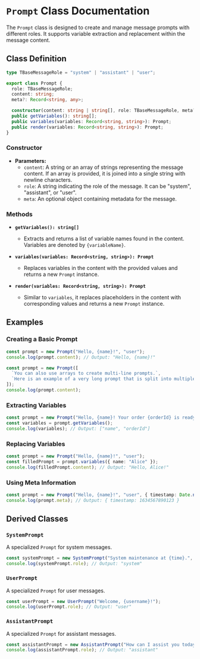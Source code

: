 # `Prompt` Class Documentation

The `Prompt` class is designed to create and manage message prompts with different roles. It supports variable extraction and replacement within the message content.

## Class Definition

```typescript
type TBaseMessageRole = "system" | "assistant" | "user";

export class Prompt {
  role: TBaseMessageRole;
  content: string;
  meta?: Record<string, any>;

  constructor(content: string | string[], role: TBaseMessageRole, meta?: Record<string, any>);
  public getVariables(): string[];
  public variables(variables: Record<string, string>): Prompt;
  public render(variables: Record<string, string>): Prompt;
}
```

### Constructor

- **Parameters:**
  - `content`: A string or an array of strings representing the message content. If an array is provided, it is joined into a single string with newline characters.
  - `role`: A string indicating the role of the message. It can be "system", "assistant", or "user".
  - `meta`: An optional object containing metadata for the message.

### Methods

- **`getVariables(): string[]`**
  - Extracts and returns a list of variable names found in the content. Variables are denoted by `{variableName}`.

- **`variables(variables: Record<string, string>): Prompt`**
  - Replaces variables in the content with the provided values and returns a new `Prompt` instance.

- **`render(variables: Record<string, string>): Prompt`**
  - Similar to `variables`, it replaces placeholders in the content with corresponding values and returns a new `Prompt` instance.

## Examples

### Creating a Basic Prompt

```typescript
const prompt = new Prompt("Hello, {name}!", "user");
console.log(prompt.content); // Output: "Hello, {name}!"
```

```typescript
const prompt = new Prompt([
  `You can also use arrays to create multi-line prompts.`,
  `Here is an example of a very long prompt that is split into multiple lines.`,
]);
console.log(prompt.content);
```

### Extracting Variables

```typescript
const prompt = new Prompt("Hello, {name}! Your order {orderId} is ready.", "user");
const variables = prompt.getVariables();
console.log(variables); // Output: ["name", "orderId"]
```

### Replacing Variables

```typescript
const prompt = new Prompt("Hello, {name}!", "user");
const filledPrompt = prompt.variables({ name: "Alice" });
console.log(filledPrompt.content); // Output: "Hello, Alice!"
```

### Using Meta Information

```typescript
const prompt = new Prompt("Hello, {name}!", "user", { timestamp: Date.now() });
console.log(prompt.meta); // Output: { timestamp: 1634567890123 }
```

## Derived Classes

### `SystemPrompt`

A specialized `Prompt` for system messages.

```typescript
const systemPrompt = new SystemPrompt("System maintenance at {time}.", { priority: "high" });
console.log(systemPrompt.role); // Output: "system"
```

### `UserPrompt`

A specialized `Prompt` for user messages.

```typescript
const userPrompt = new UserPrompt("Welcome, {username}!");
console.log(userPrompt.role); // Output: "user"
```

### `AssistantPrompt`

A specialized `Prompt` for assistant messages.

```typescript
const assistantPrompt = new AssistantPrompt("How can I assist you today?");
console.log(assistantPrompt.role); // Output: "assistant"
```
